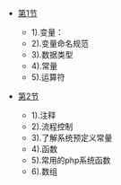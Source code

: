 - [第1节](https://github.com/nacker/phpProject/tree/master/01_Base/01)
	- 1).变量：
	- 2).变量命名规范
	- 3).数据类型
	- 4).常量
	- 5).运算符

- [第2节](https://github.com/nacker/phpProject/tree/master/01_Base/02)
	- 1).注释
	- 2).流程控制
	- 3).了解系统预定义常量
	- 4).函数
	- 5).常用的php系统函数
	- 6).数组